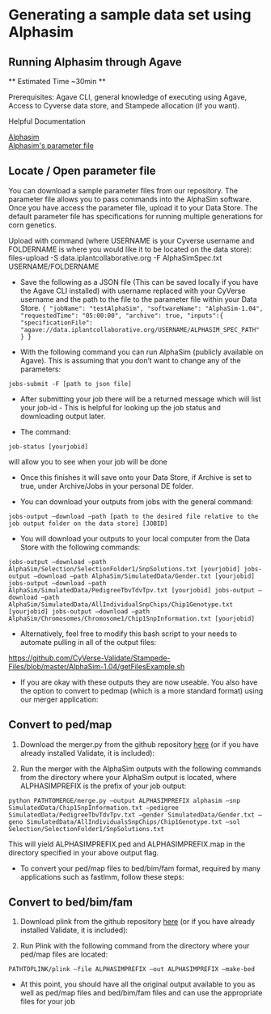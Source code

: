 # Generating a sample data set using Alphasim

## Running Alphasim through Agave
** Estimated Time ~30min **

Prerequisites: Agave CLI, general knowledge of executing using Agave, Access to Cyverse data store, and Stampede allocation (if you want).

Helpful Documentation

[Alphasim](http://www.alphagenes.roslin.ed.ac.uk/wp-content/uploads/AlphaSimManual/AlphaSim.html)  
[Alphasim's parameter file](https://github.com/CyVerse-Validate/Stampede-Files/blob/master/AlphaSim-1.04/AlphaSimInputInformation.txt)

## Locate / Open parameter file

You can download a sample parameter files from our repository. The parameter file allows you to pass commands into the AlphaSim software.
Once you have access the parameter file, upload it to your Data Store. The default parameter file has specifications for running multiple generations for corn genetics.

Upload with command (where USERNAME is your Cyverse username and FOLDERNAME is where you would like it to be located on the data store): files-upload -S data.iplantcollaborative.org -F AlphaSimSpec.txt USERNAME/FOLDERNAME

* Save the following as a JSON file (This can be saved locally if you have the Agave CLI installed) with username replaced with your CyVerse username and the path to the file to the parameter file within your Data Store.
`{
   "jobName": "testAlphaSim",
   "softwareName": "AlphaSim-1.04",
   "requestedTime": "05:00:00",
   "archive": true,
   "inputs":{
     "specificationFile": "agave://data.iplantcollaborative.org/USERNAME/ALPHASIM_SPEC_PATH"
     }
    }`

* With the following command you can run AlphaSim (publicly available on Agave). This is assuming that you don’t want to change any of the parameters:

`jobs-submit -F [path to json file]`

* After submitting your job there will be a returned message which will list your job-id - This is helpful for looking up the job status and downloading output later.

* The command:

`job-status [yourjobid]`

will allow you to see when your job will be done

* Once this finishes it will save onto your Data Store, if Archive is set to true, under Archive/Jobs in your personal DE folder.

* You can download your outputs from jobs with the general command:

`jobs-output –download –path [path to the desired file relative to the job output folder on the data store] [JOBID]`

* You will download your outputs to your local computer from the Data Store with the following commands:

`jobs-output –download –path AlphaSim/Selection/SelectionFolder1/SnpSolutions.txt [yourjobid] jobs-output –download –path AlphaSim/SimulatedData/Gender.txt [yourjobid] jobs-output –download –path AlphaSim/SimulatedData/PedigreeTbvTdvTpv.txt [yourjobid] jobs-output –download –path AlphaSim/SimulatedData/AllIndividualSnpChips/Chip1Genotype.txt [yourjobid] jobs-output –download –path AlphaSim/Chromosomes/Chromosome1/Chip1SnpInformation.txt [yourjobid]`

* Alternatively, feel free to modify this bash script to your needs to automate pulling in all of the output files:

https://github.com/CyVerse-Validate/Stampede-Files/blob/master/AlphaSim-1.04/getFilesExample.sh

* If you are okay with these outputs they are now useable. You also have the option to convert to pedmap (which is a more standard format) using our merger application:

## Convert to ped/map

1. Download the merger.py from the github repository [here](https://github.com/CyVerse-Validate/Validate/tree/master/CurrentReleaseStable/Util_1/Merger) (or if you have already installed Validate, it is included): 

2. Run the merger with the AlphaSim outputs with the following commands from the directory where your AlphaSim output is located, where ALPHASIMPREFIX is the prefix of your job output:

`python PATHTOMERGE/merge.py –output ALPHASIMPREFIX alphasim –snp SimulatedData/Chip1SnpInformation.txt –pedigree SimulatedData/PedigreeTbvTdvTpv.txt –gender SimulatedData/Gender.txt –geno SimulatedData/AllIndividualsSnpChips/Chip1Genotype.txt –sol Selection/SelectionFolder1/SnpSolutions.txt`

This will yield ALPHASIMPREFIX.ped and ALPHASIMPREFIX.map in the directory specified in your above output flag.

* To convert your ped/map files to bed/bim/fam format, required by many applications such as fastlmm, follow these steps:

## Convert to bed/bim/fam

1. Download plink from the github repository [here](https://github.com/CyVerse-Validate/Validate/blob/master/CurrentReleaseStable/GWAS_1/plink) (or if you have already installed Validate, it is included): 

2. Run Plink with the following command from the directory where your ped/map files are located:

`PATHTOPLINK/plink –file ALPHASIMPREFIX –out ALPHASIMPREFIX –make-bed`

* At this point, you should have all the original output available to you as well as ped/map files and bed/bim/fam files and can use the appropriate files for your job
